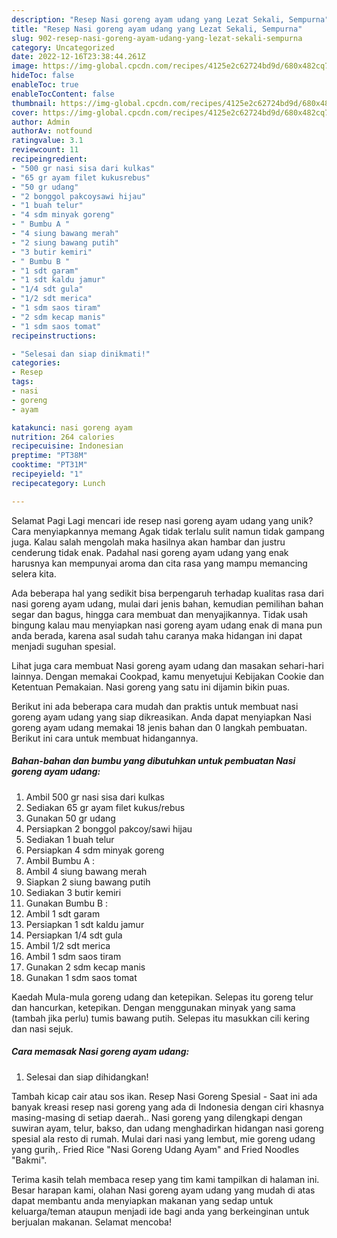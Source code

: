 ```yaml
---
description: "Resep Nasi goreng ayam udang yang Lezat Sekali, Sempurna"
title: "Resep Nasi goreng ayam udang yang Lezat Sekali, Sempurna"
slug: 902-resep-nasi-goreng-ayam-udang-yang-lezat-sekali-sempurna
category: Uncategorized
date: 2022-12-16T23:38:44.261Z
image: https://img-global.cpcdn.com/recipes/4125e2c62724bd9d/680x482cq70/nasi-goreng-ayam-udang-foto-resep-utama.jpg
hideToc: false
enableToc: true
enableTocContent: false
thumbnail: https://img-global.cpcdn.com/recipes/4125e2c62724bd9d/680x482cq70/nasi-goreng-ayam-udang-foto-resep-utama.jpg
cover: https://img-global.cpcdn.com/recipes/4125e2c62724bd9d/680x482cq70/nasi-goreng-ayam-udang-foto-resep-utama.jpg
author: Admin
authorAv: notfound
ratingvalue: 3.1
reviewcount: 11
recipeingredient:
- "500 gr nasi sisa dari kulkas"
- "65 gr ayam filet kukusrebus"
- "50 gr udang"
- "2 bonggol pakcoysawi hijau"
- "1 buah telur"
- "4 sdm minyak goreng"
- " Bumbu A "
- "4 siung bawang merah"
- "2 siung bawang putih"
- "3 butir kemiri"
- " Bumbu B "
- "1 sdt garam"
- "1 sdt kaldu jamur"
- "1/4 sdt gula"
- "1/2 sdt merica"
- "1 sdm saos tiram"
- "2 sdm kecap manis"
- "1 sdm saos tomat"
recipeinstructions:

- "Selesai dan siap dinikmati!"
categories:
- Resep
tags:
- nasi
- goreng
- ayam

katakunci: nasi goreng ayam 
nutrition: 264 calories
recipecuisine: Indonesian
preptime: "PT38M"
cooktime: "PT31M"
recipeyield: "1"
recipecategory: Lunch

---
```



Selamat Pagi Lagi mencari ide resep nasi goreng ayam udang yang unik? Cara menyiapkannya memang Agak tidak terlalu sulit namun tidak gampang juga. Kalau salah mengolah maka hasilnya akan hambar dan justru cenderung tidak enak. Padahal nasi goreng ayam udang yang enak harusnya kan mempunyai aroma dan cita rasa yang mampu memancing selera kita.


Ada beberapa hal yang sedikit bisa berpengaruh terhadap kualitas rasa dari nasi goreng ayam udang, mulai dari jenis bahan, kemudian pemilihan bahan segar dan bagus, hingga cara membuat dan menyajikannya. Tidak usah bingung kalau mau menyiapkan nasi goreng ayam udang enak di mana pun anda berada, karena asal sudah tahu caranya maka hidangan ini dapat menjadi suguhan spesial.

Lihat juga cara membuat Nasi goreng ayam udang dan masakan sehari-hari lainnya. Dengan memakai Cookpad, kamu menyetujui Kebijakan Cookie dan Ketentuan Pemakaian. Nasi goreng yang satu ini dijamin bikin puas.


Berikut ini ada beberapa cara mudah dan praktis untuk membuat nasi goreng ayam udang yang siap dikreasikan. Anda dapat menyiapkan Nasi goreng ayam udang memakai 18 jenis bahan dan 0 langkah pembuatan. Berikut ini cara untuk membuat hidangannya.

<!--inarticleads1-->

##### Bahan-bahan dan bumbu yang dibutuhkan untuk pembuatan Nasi goreng ayam udang:

1. Ambil 500 gr nasi sisa dari kulkas
1. Sediakan 65 gr ayam filet kukus/rebus
1. Gunakan 50 gr udang
1. Persiapkan 2 bonggol pakcoy/sawi hijau
1. Sediakan 1 buah telur
1. Persiapkan 4 sdm minyak goreng
1. Ambil  Bumbu A :
1. Ambil 4 siung bawang merah
1. Siapkan 2 siung bawang putih
1. Sediakan 3 butir kemiri
1. Gunakan  Bumbu B :
1. Ambil 1 sdt garam
1. Persiapkan 1 sdt kaldu jamur
1. Persiapkan 1/4 sdt gula
1. Ambil 1/2 sdt merica
1. Ambil 1 sdm saos tiram
1. Gunakan 2 sdm kecap manis
1. Gunakan 1 sdm saos tomat


Kaedah Mula-mula goreng udang dan ketepikan. Selepas itu goreng telur dan hancurkan, ketepikan. Dengan menggunakan minyak yang sama (tambah jika perlu) tumis bawang putih. Selepas itu masukkan cili kering dan nasi sejuk. 

<!--inarticleads2-->

##### Cara memasak Nasi goreng ayam udang:


1. Selesai dan siap dihidangkan!

Tambah kicap cair atau sos ikan. Resep Nasi Goreng Spesial - Saat ini ada banyak kreasi resep nasi goreng yang ada di Indonesia dengan ciri khasnya masing-masing di setiap daerah.. Nasi goreng yang dilengkapi dengan suwiran ayam, telur, bakso, dan udang menghadirkan hidangan nasi goreng spesial ala resto di rumah. Mulai dari nasi yang lembut, mie goreng udang yang gurih,. Fried Rice &#34;Nasi Goreng Udang Ayam&#34; and Fried Noodles &#34;Bakmi&#34;. 

Terima kasih telah membaca resep yang tim kami tampilkan di halaman ini. Besar harapan kami, olahan Nasi goreng ayam udang yang mudah di atas dapat membantu anda menyiapkan makanan yang sedap untuk keluarga/teman ataupun menjadi ide bagi anda yang berkeinginan untuk berjualan makanan. Selamat mencoba!
